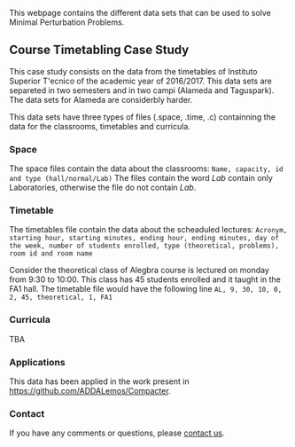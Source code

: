 This webpage contains the different data sets that can be used to solve Minimal Perturbation Problems.

## Course Timetabling Case Study

This case study consists on the data from the timetables of Instituto Superior T\'ecnico of the academic year of 2016/2017. This data sets are separeted in two semesters and in two campi (Alameda and Taguspark). The data sets for Alameda are considerbly harder.

This data sets have three types of files (.space, .time, .c) containning the data for the classrooms, timetables and curricula.

### Space

The space files contain the data about the classrooms: ```Name, capacity, id and type (hall/normal/Lab)``` The files contain the word _Lab_ contain only Laboratories, otherwise the file do not contain _Lab_.

### Timetable

The timetables file contain the data about the scheaduled lectures: ```Acronym, starting hour, starting minutes, ending hour, ending minutes, day of the week, number of students enrolled, type (theoretical, problems),  room id and room name``` 

Consider the theoretical class of Alegbra course is lectured on monday from 9:30 to 10:00. This class has 45 students enrolled and it taught in the FA1 hall. The timetable file would have the following line ```AL, 9, 30, 10, 0, 2, 45, theoretical, 1, FA1```


### Curricula

 TBA
 
### Applications

This data has been applied in the work present in https://github.com/ADDALemos/Compacter. 
### Contact

If you have any comments or questions, please [contact us](mailto:ines.lynce@tecnico.ulisboa.pt;alexandre.lemos@tecnico.ulisboa.pt;pedro.tiago.monteiro@tecnico.pt;?subject=[MPP-DataSets]).
